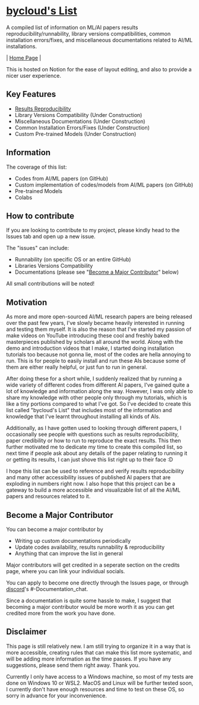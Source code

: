 # [bycloud's List](https://www.notion.so/bycloud-s-list-995a1900326b40438df2db65d5175c9e)
A compiled list of information on ML/AI papers results reproducibility/runnability, library versions compatibilities, common installation errors/fixes, and miscellaneous documentations related to AI/ML installations.

| [Home Page](https://www.notion.so/bycloud-s-list-995a1900326b40438df2db65d5175c9e) |

This is hosted on Notion for the ease of layout editing, and also to provide a nicer user experience. 

## Key Features

- [Results Reproducibility](https://www.notion.so/Results-Reproducibility-eee3e68de22844ac9980df68ffdf2d55)
- Library Versions Compatibility (Under Construction)
- Miscellaneous Documentations (Under Construction)
- Common Installation Errors/Fixes (Under Construction)
- Custom Pre-trained Models (Under Construction) 

## Information
The coverage of this list:
- Codes from AI/ML papers (on GitHub)
- Custom implementation of codes/models from AI/ML papers (on GitHub)
- Pre-trained Models
- Colabs


## How to contribute

If you are looking to contribute to my project, please kindly head to the Issues tab and open up a new issue. 

The "issues" can include:
- Runnability (on specific OS or an entire GitHub)
- Libraries Versions Compatibility
- Documentations (please see "[Become a Major Contributor](https://github.com/bycloudai/byclouds_list/blob/main/README.md#become-a-major-contributor)" below)

All small contributions will be noted!

## Motivation
As more and more open-sourced AI/ML research papers are being released over the past few years, I've slowly became heavily interested in running and testing them myself. It is also the reason that I've started my passion of make videos on YouTube introducing these cool and freshly baked masterpieces published by scholars all around the world. Along with the demo and introduction videos that I make, I started doing installation tutorials too because not gonna lie, most of the codes are hella annoying to run. This is for people to easily install and run these AIs because some of them are either really helpful, or just fun to run in general. 

After doing these for a short while, I suddenly realized that by running a wide variety of different codes from different AI papers, I've gained quite a lot of knowledge and information along the way. However, I was only able to share my knowledge with other people only through my tutorials, which is like a tiny portions compared to what I've got. So I've decided to create this list called "bycloud's List" that includes most of the information and knowledge that I've learnt throughout installing all kinds of AIs.

Additionally, as I have gotten used to looking through different papers, I occasionally see people with questions such as results reproducibility, paper credibility or how to run to reproduce the exact results. This then further motivated me to dedicate my time to create this compiled list, so next time if people ask about any details of the paper relating to running it or getting its results, I can just shove this list right up to their face :D

I hope this list can be used to reference and verify results reproducibility and many other accessibility issues of published AI papers that are exploding in numbers right now. I also hope that this project can be a gateway to build a more accessible and visualizable list of all the AI/ML papers and resources related to it. 


## Become a Major Contributor
You can become a major contributor by 
- Writing up custom documentations periodically
- Update codes availability, results runnability & reproducibility
- Anything that can improve the list in general

Major contributors will get credited in a seperate section on the credits page, where you can link your individual socials.

You can apply to become one directly through the Issues page, or through [discord](https://discord.com/invite/NhJZGtH)'s #-Documentation_chat. 

Since a documentation is quite some hassle to make, I suggest that becoming a major contributor would be more worth it as you can get credited more from the work you have done. 


## Disclaimer

This page is still relatively new. I am still trying to organize it in a way that is more accessible, creating rules that can make this list more systematic, and will be adding more information as the time passes. If you have any suggestions, please send them right away. Thank you.

Currently I only have access to a Windows machine, so most of my tests are done on Windows 10 or WSL2. MacOS and Linux will be further tested soon, I currently don't have enough resources and time to test on these OS, so sorry in advance for your inconvenience. 
